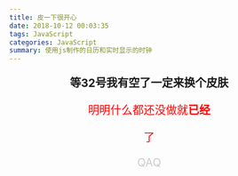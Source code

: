 ```yaml
---
title: 皮一下很开心
date: 2018-10-12 00:03:35
tags: JavaScript
categories: JavaScript
summary: 使用js制作的日历和实时显示的时钟
---
```


<link rel="stylesheet" href="/css/date.css"/>
<script type="text/javascript" src="/js/date.js"></script>
<p style="text-align: center; font-size: 20px; font-weight: bold;">等32号我有空了一定来换个皮肤<!--more-->
<br>
<p style="text-align: center; color: red; font-size: 20px">明明什么都还没做就<span style="font-weight: bold;">已经</span>
<div id="box">
	<div id="date">
		<aname id="weekend"></aname>
		<aname id="inTop"></aname>
		<aname id="inBottom"></aname>
	</div>
</div>
    <div id="clock">
	    <div id="hour"></div>
	    <div id="minute"></div>
	    <div id="second"></div>
	</div>
<p style="text-align:center; color: red; font-size: 20px ">了
<p style="text-align:center; color: #ccc;  font-size: 20px">QAQ

